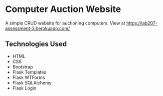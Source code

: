 # Computer Auction Website

A simple CRUD website for auctioning computers. View at https://iab207-assessment-3.herokuapp.com/


## Technologies Used
- HTML
- CSS
- Bootstrap
- Flask Templates
- Flask WTForms
- Flask SQLAlchemy
- Flask Login

